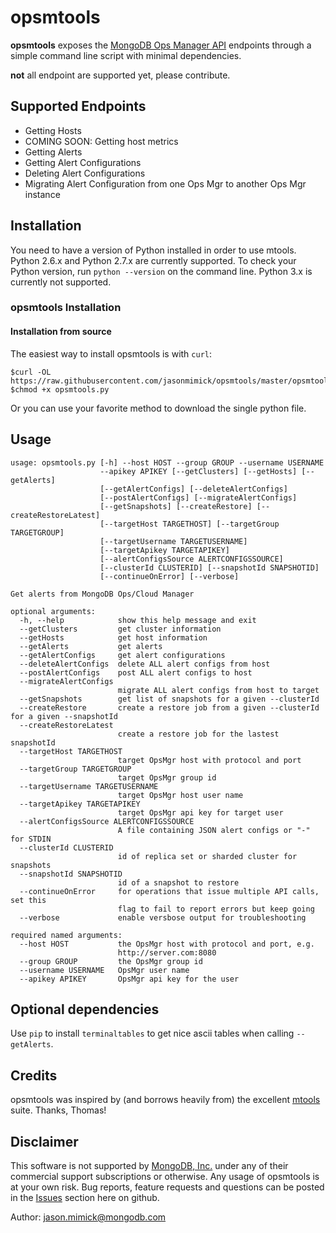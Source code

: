 # opsmtools

**opsmtools** exposes the [MongoDB Ops Manager API](https://docs.opsmanager.mongodb.com/current/reference/api/)
endpoints through a simple command line script with minimal dependencies.

**not** all endpoint are supported yet, please contribute.

Supported Endpoints
-------------------

+ Getting Hosts
+ COMING SOON: Getting host metrics
+ Getting Alerts
+ Getting Alert Configurations
+ Deleting Alert Configurations
+ Migrating Alert Configuration from one Ops Mgr to another Ops Mgr instance

Installation
------------


You need to have a version of Python installed in order to use mtools. Python
2.6.x and Python 2.7.x are currently supported. To check your Python version,
run `python --version` on the command line. Python 3.x is currently not supported.

### opsmtools Installation

#### Installation from source

The easiest way to install opsmtools is with `curl`:

    $curl -OL https://raw.githubusercontent.com/jasonmimick/opsmtools/master/opsmtools.py
    $chmod +x opsmtools.py

Or you can use your favorite method to download the single python file.

<!--
#### Installation with `pip`

To install opsmtools is via `pip`. From the command line, run:

    pip install opsmtools

You need to have `pip` installed for this to work. If you don't have `pip` installed yet,
try `sudo easy_install pip` from the command line first, or follow the instructions provided on the
[pip installation page](http://www.pip-installer.org/en/latest/installing.html#using-the-installer).

Depending on your user rights, it may complain about not having permissions to install the module.
In that case, you need to add `sudo` in front of the command.
-->

Usage
------

```
usage: opsmtools.py [-h] --host HOST --group GROUP --username USERNAME
                    --apikey APIKEY [--getClusters] [--getHosts] [--getAlerts]
                    [--getAlertConfigs] [--deleteAlertConfigs]
                    [--postAlertConfigs] [--migrateAlertConfigs]
                    [--getSnapshots] [--createRestore] [--createRestoreLatest]
                    [--targetHost TARGETHOST] [--targetGroup TARGETGROUP]
                    [--targetUsername TARGETUSERNAME]
                    [--targetApikey TARGETAPIKEY]
                    [--alertConfigsSource ALERTCONFIGSSOURCE]
                    [--clusterId CLUSTERID] [--snapshotId SNAPSHOTID]
                    [--continueOnError] [--verbose]

Get alerts from MongoDB Ops/Cloud Manager

optional arguments:
  -h, --help            show this help message and exit
  --getClusters         get cluster information
  --getHosts            get host information
  --getAlerts           get alerts
  --getAlertConfigs     get alert configurations
  --deleteAlertConfigs  delete ALL alert configs from host
  --postAlertConfigs    post ALL alert configs to host
  --migrateAlertConfigs
                        migrate ALL alert configs from host to target
  --getSnapshots        get list of snapshots for a given --clusterId
  --createRestore       create a restore job from a given --clusterId for a given --snapshotId
  --createRestoreLatest
                        create a restore job for the lastest snapshotId
  --targetHost TARGETHOST
                        target OpsMgr host with protocol and port
  --targetGroup TARGETGROUP
                        target OpsMgr group id
  --targetUsername TARGETUSERNAME
                        target OpsMgr host user name
  --targetApikey TARGETAPIKEY
                        target OpsMgr api key for target user
  --alertConfigsSource ALERTCONFIGSSOURCE
                        A file containing JSON alert configs or "-" for STDIN
  --clusterId CLUSTERID
                        id of replica set or sharded cluster for snapshots
  --snapshotId SNAPSHOTID
                        id of a snapshot to restore
  --continueOnError     for operations that issue multiple API calls, set this
                        flag to fail to report errors but keep going
  --verbose             enable versbose output for troubleshooting

required named arguments:
  --host HOST           the OpsMgr host with protocol and port, e.g.
                        http://server.com:8080
  --group GROUP         the OpsMgr group id
  --username USERNAME   OpsMgr user name
  --apikey APIKEY       OpsMgr api key for the user
```

Optional dependencies
---------------------

Use ```pip``` to install ```terminaltables``` to get nice ascii
tables when calling ```--getAlerts```.

Credits
-------

opsmtools was inspired by (and borrows heavily from) the excellent [mtools](https://github.com/rueckstiess/mtools) suite.
Thanks, Thomas!

Disclaimer
----------

This software is not supported by [MongoDB, Inc.](http://www.mongodb.com) under any of their commercial support subscriptions or otherwise.
Any usage of opsmtools is at your own risk.
Bug reports, feature requests and questions can be posted in the [Issues](https://github.com/jasonmimick/opsmtools/issues?state=open) section here on github.

Author: [jason.mimick@mongodb.com](jason.mimick@mongodb.com)
